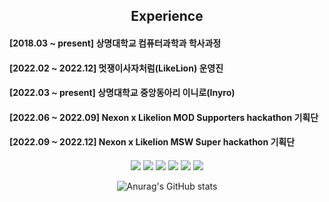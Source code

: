 
  
  <div>
    <div align = "center">
    <h2> Experience </h2>
  </div>
    <h4>[2018.03 ~ present]   상명대학교 컴퓨터과학과 학사과정 <h4>
    <h4>[2022.02 ~ 2022.12]   멋쟁이사자처럼(LikeLion) 운영진 <h4>
    <h4>[2022.03 ~ present]   상명대학교 중앙동아리 이니로(Inyro) <h4> 
    <h4>[2022.06 ~ 2022.09]   Nexon x Likelion MOD Supporters hackathon 기획단 <h4>
    <h4>[2022.09 ~ 2022.12]   Nexon x Likelion MSW Super hackathon 기획단 <h4>
  </div>
<div align = "center" >  
<p>
  <img src="https://img.shields.io/badge/Python-3776AB?Style=flat-squares&logo=Python&logoColor=white">  
  <img src="https://img.shields.io/badge/C-A8B9CC?Style=flat-squares&logo=C&logoColor=white">
  <img src="https://img.shields.io/badge/c++-00599C?style=for-the-badge&logo=c++&logoColor=white">
  <img src="https://img.shields.io/badge/Java-007396?Style=flat-squares&logo=Java&logoColor=white">  
  <img src="https://img.shields.io/badge/JavaScript-F7DF1E?Style=flat-squares&logo=JavaScript&logoColor=white">  
  <img src="https://img.shields.io/badge/MySQL-4479A1?Style=flat-squares&logo=MySQL&logoColor=white">  
</p>


  
 ![Anurag's GitHub stats](https://github-readme-stats.vercel.app/api?username=SonSBiN&show_icons=true&theme=radical)
</div>


